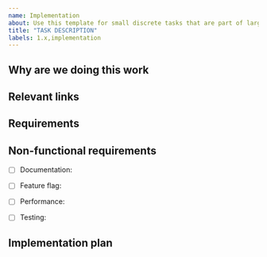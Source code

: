 ```yaml
---
name: Implementation
about: Use this template for small discrete tasks that are part of large issues.
title: "TASK DESCRIPTION"
labels: 1.x,implementation
---
```


<!--
Implementation issues are used to break-up a large piece of work into small, discrete tasks that can
move independently through the build workflow steps. They're typically used to populate a Feature
Initiative. Once created, an implementation issue is usually refined in order to populate and review the
implementation plan and weight.
-->

## Why are we doing this work
<!--
A brief explanation of the why, not the what or how. Assume the reader doesn't know the
background and won't have time to dig-up information from comment threads.
-->


## Relevant links
<!--
Information that the developer might need to refer to when implementing the issue.

- [Design Issue](https://gitlab.com/gitlab-org/gitlab/-/issues/<id>)
  - [Design 1](https://gitlab.com/gitlab-org/gitlab/-/issues/<id>/designs/<image>.png)
  - [Design 2](https://gitlab.com/gitlab-org/gitlab/-/issues/<id>/designs/<image>.png)
- [Similar implementation](https://gitlab.com/gitlab-org/gitlab/-/merge_requests/<id>)
-->

## Requirements


## Non-functional requirements
<!--
Add details for required items and delete others.
-->

- [ ] Documentation:
- [ ] Feature flag:
- [ ] Performance:
- [ ] Testing:


## Implementation plan
<!--
Steps and the parts of the code that will need to get updated. The plan can also
call-out responsibilities for other team members or teams.

e.g.:

- [ ] ~frontend Step 1
  - [ ] `@person` Step 1a
- [ ] ~frontend Step 2

-->
